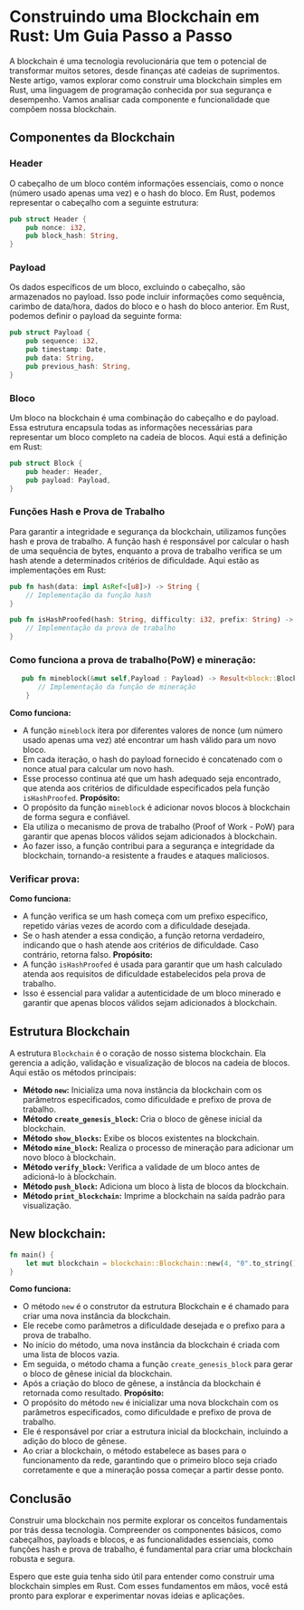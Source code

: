 # Construindo uma Blockchain em Rust: Um Guia Passo a Passo

A blockchain é uma tecnologia revolucionária que tem o potencial de transformar muitos setores, desde finanças até cadeias de suprimentos. Neste artigo, vamos explorar como construir uma blockchain simples em Rust, uma linguagem de programação conhecida por sua segurança e desempenho. Vamos analisar cada componente e funcionalidade que compõem nossa blockchain.

## Componentes da Blockchain

### Header

O cabeçalho de um bloco contém informações essenciais, como o nonce (número usado apenas uma vez) e o hash do bloco. Em Rust, podemos representar o cabeçalho com a seguinte estrutura:

```rust
pub struct Header {
    pub nonce: i32,
    pub block_hash: String,
}
```

### Payload

Os dados específicos de um bloco, excluindo o cabeçalho, são armazenados no payload. Isso pode incluir informações como sequência, carimbo de data/hora, dados do bloco e o hash do bloco anterior. Em Rust, podemos definir o payload da seguinte forma:

```rust
pub struct Payload {
    pub sequence: i32,
    pub timestamp: Date,
    pub data: String,
    pub previous_hash: String,
}
```

### Bloco

Um bloco na blockchain é uma combinação do cabeçalho e do payload. Essa estrutura encapsula todas as informações necessárias para representar um bloco completo na cadeia de blocos. Aqui está a definição em Rust:

```rust
pub struct Block {
    pub header: Header,
    pub payload: Payload,
}
```

### Funções Hash e Prova de Trabalho

Para garantir a integridade e segurança da blockchain, utilizamos funções hash e prova de trabalho. A função hash é responsável por calcular o hash de uma sequência de bytes, enquanto a prova de trabalho verifica se um hash atende a determinados critérios de dificuldade. Aqui estão as implementações em Rust:

```rust
pub fn hash(data: impl AsRef<[u8]>) -> String {
    // Implementação da função hash
}

pub fn isHashProofed(hash: String, difficulty: i32, prefix: String) -> bool {
    // Implementação da prova de trabalho
}
```
### Como funciona a prova de trabalho(PoW) e mineração:
```rust
   pub fn mineblock(&mut self,Payload : Payload) -> Result<block::Block,()>{
       // Implementação da função de mineração
    }
```
**Como funciona:**
- A função `mineblock` itera por diferentes valores de nonce (um número usado apenas uma vez) até encontrar um hash válido para um novo bloco.
- Em cada iteração, o hash do payload fornecido é concatenado com o nonce atual para calcular um novo hash.
- Esse processo continua até que um hash adequado seja encontrado, que atenda aos critérios de dificuldade especificados pela função `isHashProofed`.
**Propósito:**
- O propósito da função `mineblock` é adicionar novos blocos à blockchain de forma segura e confiável.
- Ela utiliza o mecanismo de prova de trabalho (Proof of Work - PoW) para garantir que apenas blocos válidos sejam adicionados à blockchain.
- Ao fazer isso, a função contribui para a segurança e integridade da blockchain, tornando-a resistente a fraudes e ataques maliciosos.

### Verificar prova:

**Como funciona:**
- A função verifica se um hash começa com um prefixo específico, repetido várias vezes de acordo com a dificuldade desejada.
- Se o hash atender a essa condição, a função retorna verdadeiro, indicando que o hash atende aos critérios de dificuldade. Caso contrário, retorna falso.
**Propósito:**
- A função `isHashProofed` é usada para garantir que um hash calculado atenda aos requisitos de dificuldade estabelecidos pela prova de trabalho.
- Isso é essencial para validar a autenticidade de um bloco minerado e garantir que apenas blocos válidos sejam adicionados à blockchain.


## Estrutura Blockchain

A estrutura `Blockchain` é o coração de nosso sistema blockchain. Ela gerencia a adição, validação e visualização de blocos na cadeia de blocos. Aqui estão os métodos principais:

- **Método `new`:** Inicializa uma nova instância da blockchain com os parâmetros especificados, como dificuldade e prefixo de prova de trabalho.
- **Método `create_genesis_block`:** Cria o bloco de gênese inicial da blockchain.
- **Método `show_blocks`:** Exibe os blocos existentes na blockchain.
- **Método `mine_block`:** Realiza o processo de mineração para adicionar um novo bloco à blockchain.
- **Método `verify_block`:** Verifica a validade de um bloco antes de adicioná-lo à blockchain.
- **Método `push_block`:** Adiciona um bloco à lista de blocos da blockchain.
- **Método `print_blockchain`:** Imprime a blockchain na saída padrão para visualização.

## New blockchain:

```rust
fn main() {
    let mut blockchain = blockchain::Blockchain::new(4, "0".to_string());
}
```
**Como funciona:**
- O método `new` é o construtor da estrutura Blockchain e é chamado para criar uma nova instância da blockchain.
- Ele recebe como parâmetros a dificuldade desejada e o prefixo para a prova de trabalho.
- No início do método, uma nova instância da blockchain é criada com uma lista de blocos vazia.
- Em seguida, o método chama a função `create_genesis_block` para gerar o bloco de gênese inicial da blockchain.
- Após a criação do bloco de gênese, a instância da blockchain é retornada como resultado.
**Propósito:**
- O propósito do método `new` é inicializar uma nova blockchain com os parâmetros especificados, como dificuldade e prefixo de prova de trabalho.
- Ele é responsável por criar a estrutura inicial da blockchain, incluindo a adição do bloco de gênese.
- Ao criar a blockchain, o método estabelece as bases para o funcionamento da rede, garantindo que o primeiro bloco seja criado corretamente e que a mineração possa começar a partir desse ponto.




## Conclusão

Construir uma blockchain nos permite explorar os conceitos fundamentais por trás dessa tecnologia. Compreender os componentes básicos, como cabeçalhos, payloads e blocos, e as funcionalidades essenciais, como funções hash e prova de trabalho, é fundamental para criar uma blockchain robusta e segura.

Espero que este guia tenha sido útil para entender como construir uma blockchain simples em Rust. Com esses fundamentos em mãos, você está pronto para explorar e experimentar novas ideias e aplicações.
